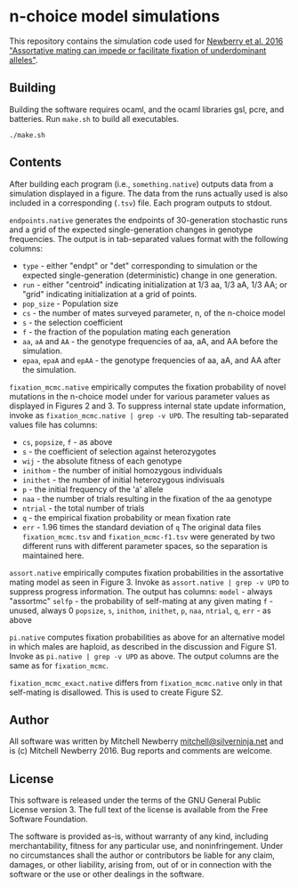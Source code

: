 # n-choice model simulations

This repository contains the simulation code used for [Newberry et al. 2016
"Assortative mating can impede or facilitate fixation of underdominant
alleles"](https://dx.doi.org/10.1101/042192).

## Building

Building the software requires ocaml, and the ocaml libraries gsl, pcre, and
batteries.  Run `make.sh` to build all executables.
```
./make.sh
```

## Contents

After building each program (i.e., `something.native`) outputs data from a
simulation displayed in a figure.  The data from the runs actually used is also
included in a corresponding (`.tsv`) file.  Each program outputs to stdout.

`endpoints.native` generates the endpoints of 30-generation stochastic runs and
a grid of the expected single-generation changes in genotype frequencies.  The
output is in tab-separated values format with the following columns:
- `type` - either "endpt" or "det" corresponding to simulation or the expected single-generation (deterministic) change in one generation.
- `run` - either "centroid" indicating initialization at 1/3 aa, 1/3 aA, 1/3 AA; or "grid" indicating initialization at a grid of points.
- `pop_size` - Population size
- `cs` - the number of mates surveyed parameter, n, of the n-choice model
- `s` - the selection coefficient
- `f` - the fraction of the population mating each generation
- `aa`, `aA` and `AA` - the genotype frequencies of aa, aA, and AA before the simulation.
- `epaa`, `epaA` and `epAA` - the genotype frequencies of aa, aA, and AA after the simulation.

`fixation_mcmc.native` empirically computes the fixation probability of novel
mutations in the n-choice model under for various parameter values as displayed
in Figures 2 and 3.  To suppress internal state update information, invoke as
`fixation_mcmc.native | grep -v UPD`.  The resulting tab-separated values file
has columns:
- `cs`, `popsize`, `f` - as above
- `s` - the coefficient of selection against heterozygotes
- `wij` - the absolute fitness of each genotype
- `inithom` - the number of initial homozygous individuals
- `inithet` - the number of initial heterozygous indivisuals
- `p` - the initial frequency of the 'a' allele
- `naa` - the number of trials resulting in the fixation of the aa genotype
- `ntrial` - the total number of trials
- `q` - the empirical fixation probability or mean fixation rate
- `err` - 1.96 times the standard deviation of `q`
The original data files `fixation_mcmc.tsv` and `fixation_mcmc-f1.tsv` were
generated by two different runs with different parameter spaces, so the
separation is maintained here.

`assort.native` empirically computes fixation probabilities in the assortative
mating model as seen in Figure 3.  Invoke as `assort.native | grep -v
UPD` to suppress progress information.  The output has columns:
`model` - always "assortmc"
`selfp` - the probability of self-mating at any given mating
`f` - unused, always 0
`popsize`, `s`, `inithom`, `inithet`, `p`, `naa`, `ntrial`, `q`, `err` - as
above

`pi.native` computes fixation probabilities as above for an alternative model
in which males are haploid, as described in the discussion and Figure S1.
Invoke as `pi.native | grep -v UPD` as above.  The output columns are the same
as for `fixation_mcmc`.

`fixation_mcmc_exact.native` differs from `fixation_mcmc.native` only in that
self-mating is disallowed.  This is used to create Figure S2.

## Author

All software was written by Mitchell Newberry <mitchell@silverninja.net> and is
(c) Mitchell Newberry 2016.  Bug reports and comments are welcome.

## License

This software is released under the terms of the GNU General Public License
version 3.  The full text of the license is available from the Free Software
Foundation.

The software is provided as-is, without warranty of any kind, including
merchantability, fitness for any particular use, and noninfringement.  Under no
circumstances shall the author or contributors be liable for any claim,
damages, or other liability, arising from, out of or in connection with the
software or the use or other dealings in the software.
